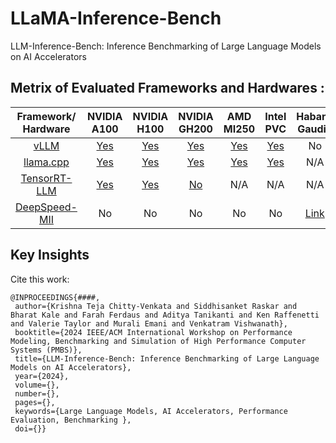 # LLaMA-Inference-Bench
 
LLM-Inference-Bench: Inference Benchmarking of Large Language Models on AI Accelerators

## Metrix of Evaluated Frameworks and Hardwares :

| Framework/ Hardware | NVIDIA A100 | NVIDIA H100 | NVIDIA GH200 | AMD MI250 | Intel PVC | Habana Gaudi2 | Sambanova SN40L |
|:-----------------------:|:---------------:|:---------------:|:------------:|:---------:|:---------:|:-------------:|:---------------:|
|         [vLLM](./vLLM/README.md)        |     [Yes](./vLLM/A100/README.MD)    |     [Yes](./vLLM/H100/README.MD)    |      [Yes](./vLLM/GH200/README.MD)     |    [Yes](./vLLM/MI250/README.MD)   |    [Yes](./vLLM/PVC/README.md)   |       No      |       N/A       |
|      [llama.cpp](./llama.cpp/README.md)      |     [Yes](./llama.cpp/A100/README.MD)    |     [Yes](./llama.cpp/H100/README.MD)    |      [Yes](./llama.cpp/GH200/README.MD)     |    [Yes](./llama.cpp/MI250/README.MD)   |    [Yes](./llama.cpp/PVC/README.MD)   |      N/A      |       N/A       |
|     [TensorRT-LLM](./TensorRT-LLM/README.md)    |     [Yes](./TensorRT-LLM/A100/README.MD)    |     [Yes](./TensorRT-LLM/H100/README.MD)    |     [No]()     |    N/A    |    N/A    |      N/A      |       N/A       |
|      [DeepSpeed-MII](./Deepspeed-MII/README.md)      |      No     |      No     |      No      |     No    |     No    |      [Link]()     |       N/A       |

## Key Insights 


 Cite this work:
 ```
 @INPROCEEDINGS{####,
  author={Krishna Teja Chitty-Venkata and Siddhisanket Raskar and Bharat Kale and Farah Ferdaus and Aditya Tanikanti and Ken Raffenetti and Valerie Taylor and Murali Emani and Venkatram Vishwanath},
  booktitle={2024 IEEE/ACM International Workshop on Performance Modeling, Benchmarking and Simulation of High Performance Computer Systems (PMBS)}, 
  title={LLM-Inference-Bench: Inference Benchmarking of Large Language Models on AI Accelerators}, 
  year={2024},
  volume={},
  number={},
  pages={},
  keywords={Large Language Models, AI Accelerators, Performance Evaluation, Benchmarking },
  doi={}}
 ```
